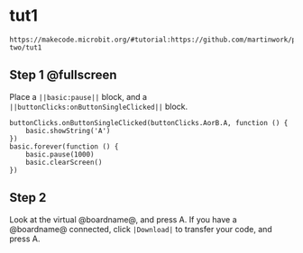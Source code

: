 # tut1

```
https://makecode.microbit.org/#tutorial:https://github.com/martinwork/pxt-two/tut1
```

## Step 1 @fullscreen

Place a ``||basic:pause||`` block, and a ``||buttonClicks:onButtonSingleClicked||`` block.

```blocks
buttonClicks.onButtonSingleClicked(buttonClicks.AorB.A, function () {
	basic.showString('A')
})
basic.forever(function () {
    basic.pause(1000)
    basic.clearScreen()
})
```

## Step 2

Look at the virtual @boardname@, and press A.
If you have a @boardname@ connected, click ``|Download|`` to transfer your code, and press A.
